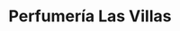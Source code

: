 ---
title: "Perfumería Las Villas"
url: /caracas/perfumeria-las-villas-av-libertador/
shop: perfumería
---